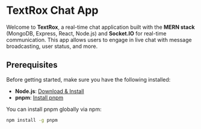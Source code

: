 # TextRox Chat App

Welcome to **TextRox**, a real-time chat application built with the **MERN stack** (MongoDB, Express, React, Node.js) and **Socket.IO** for real-time communication. This app allows users to engage in live chat with message broadcasting, user status, and more.

## Prerequisites

Before getting started, make sure you have the following installed:

- **Node.js**: [Download & Install](https://nodejs.org/)
- **pnpm**: [Install pnpm](https://pnpm.io/)

You can install pnpm globally via npm:

```bash
npm install -g pnpm
```
